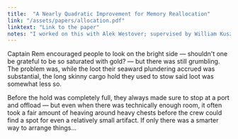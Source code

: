 ```yaml
---
title:  "A Nearly Quadratic Improvement for Memory Reallocation"
link: "/assets/papers/allocation.pdf"
linktext: "Link to the paper"
notes: "I worked on this with Alek Westover; supervised by William Kuszmaul and Martin Farach-Colton. I think it's a neat problem, and probably believe it should be possible to beat this algorithm (maybe even getting polylog(1/ε)-competitive), so you should think about it. Especially if you're really good at subset sums or something."
---
```


Captain Rem encouraged people to look on the bright side — shouldn't one be grateful to be so saturated with gold? — but there was still grumbling. The problem was, while the loot their seaward plundering accrued was substantial, the long skinny cargo hold they used to stow said loot was somewhat less so. 

Before the hold was completely full, they always made sure to stop at a port and offload — but even when there was technically enough room, it often took a fair amount of heaving around heavy chests before the crew could find a spot for even a relatively small artifact. If only there was a smarter way to arrange things…
